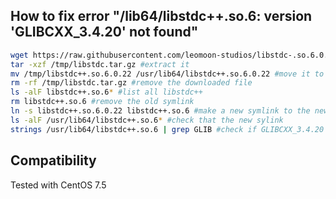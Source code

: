 ## How to fix error "/lib64/libstdc++.so.6: version 'GLIBCXX_3.4.20' not found"
```bash
wget https://raw.githubusercontent.com/leomoon-studios/libstdc-.so.6.0.22/master/libstdc%2B%2B.so.6.0.22_centos.tar.gz -O /tmp/libstdc.tar.gz #download this build
tar -xzf /tmp/libstdc.tar.gz #extract it
mv /tmp/libstdc++.so.6.0.22 /usr/lib64/libstdc++.so.6.0.22 #move it to /usr/lib64
rm -rf /tmp/libstdc.tar.gz #remove the downloaded file
ls -alF libstdc++.so.6* #list all libstdc++
rm libstdc++.so.6 #remove the old symlink
ln -s libstdc++.so.6.0.22 libstdc++.so.6 #make a new symlink to the new build
ls -alF /usr/lib64/libstdc++.so.6* #check that the new sylink
strings /usr/lib64/libstdc++.so.6 | grep GLIB #check if GLIBCXX_3.4.20 exists now
```
## Compatibility
Tested with CentOS 7.5